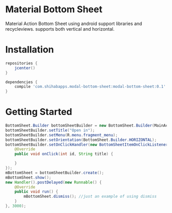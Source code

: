 Material Bottom Sheet
=====================
Material Action Bottom Sheet using android support libraries and recycleviews. supports both vertical and horizontal.

Installation
============
```groovy
repositories {
    jcenter()
}

dependencies {
    compile 'com.shihabapps.modal-bottom-sheet:modal-bottom-sheet:0.1'
}

```
Getting Started
===============
```java
BottomSheet.Builder bottomSheetBuilder = new BottomSheet.Builder(MainActivity.this);
bottomSheetBuilder.setTitle("Open in");
bottomSheetBuilder.setMenu(R.menu.fragment_menu);
bottomSheetBuilder.setOrientation(BottomSheet.Builder.HORIZONTAL);
bottomSheetBuilder.setOnClickHandler(new BottomSheetItemOnClickListener() {
    @Override
    public void onClick(int id, String title) {

    }
});
mBottomSheet = bottomSheetBuilder.create();
mBottomSheet.show();
new Handler().postDelayed(new Runnable() {
    @Override
    public void run() {
        mBottomSheet.dismiss(); //just an example of using dismiss
    }
}, 3000);
```